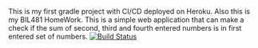 This is my first gradle project with CI/CD deployed on Heroku. Also this is my BIL481 HomeWork. This is a simple web application that can make a check if the sum of second, third and fourth entered numbers is in first entered set of numbers.
[![Build Status](https://travis-ci.com/okarahan-bot/Hw1Part2WebApp.svg?branch=main)](https://travis-ci.com/okarahan-bot/Hw1Part2WebApp)
